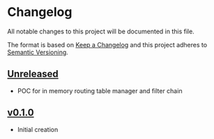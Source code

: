 # Changelog
All notable changes to this project will be documented in this file.

The format is based on [Keep a Changelog](http://keepachangelog.com/en/1.0.0/)
and this project adheres to [Semantic Versioning](http://semver.org/spec/v2.0.0.html).

## [Unreleased]

* POC for in memory routing table manager and filter chain 

## [v0.1.0]

* Initial creation

[Unreleased]: https://github.com/xmidt-org/ears/compare/v0.1.0..HEAD
[v0.1.0]: https://github.com/xmidt-org/ears/compare/aab401079d1826abe069f3f7e8516371a440bafc...v0.1.0
